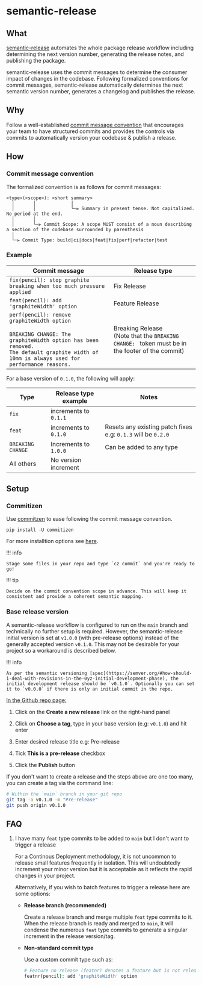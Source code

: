 # semantic-release

## What

[semantic-release](https://github.com/semantic-release/semantic-release) automates the whole package release workflow including determining the next version number, generating the release notes, and publishing the package.

semantic-release uses the commit messages to determine the consumer impact of changes in the codebase. Following formalized conventions for commit messages, semantic-release automatically determines the next semantic version number, generates a changelog and publishes the release.

## Why

Follow a well-established [commit message convention](https://github.com/angular/angular/blob/main/CONTRIBUTING.md#commit) that encourages your team to have structured commits and provides the controls via commits to automatically version your codebase & publish a release.


## How

### Commit message convention

The formalized convention is as follows for commit messages:

```
<type>(<scope>): <short summary>
  │       │             │
  │       │             └─⫸ Summary in present tense. Not capitalized. No period at the end.
  │       │
  │       └─⫸ Commit Scope: A scope MUST consist of a noun describing a section of the codebase surrounded by parenthesis
  │
  └─⫸ Commit Type: build|ci|docs|feat|fix|perf|refactor|test
```

### Example


| Commit message                                                                                                                                                                                   | Release type               |
| ------------------------------------------------------------------------------------------------------------------------------------------------------------------------------------------------ | -------------------------- |
| `fix(pencil): stop graphite breaking when too much pressure applied`                                                                                                                             | Fix Release      |
| `feat(pencil): add 'graphiteWidth' option`                                                                                                                                                       | Feature Release  |
| `perf(pencil): remove graphiteWidth option`<br><br>`BREAKING CHANGE: The graphiteWidth option has been removed.`<br>`The default graphite width of 10mm is always used for performance reasons.` | Breaking Release <br /> (Note that the `BREAKING CHANGE: ` token must be in the footer of the commit) |


For a base version of `0.1.0`, the following will apply:

| Type                      | Release type example      | Notes                                                          |
|---------------------------|---------------------------|----------------------------------------------------------------|
| `fix`                     | increments to   `0.1.1`   |                                                                |
| `feat`                    | increments to   `0.1.0`   | Resets any existing patch fixes e.g:   `0.1.3` will be `0.2.0` |
| `BREAKING CHANGE` | Increments to `1.0.0`     | Can be added to any type                                                               |
| All others                | No version increment      |                                                                |


## Setup

### Commitizen

Use [commitzen](https://commitizen-tools.github.io/commitizen/) to ease following the commit message convention.

```
pip install -U commitizen
```

For more installtion options see [here](https://commitizen-tools.github.io/commitizen/#installation).

!!! info

    Stage some files in your repo and type `cz commit` and you're ready to go!


!!! tip

    Decide on the commit convention scope in advance. This will keep it consistent and provide a coherent semantic mapping.


### Base release version

A semantic-release workflow is configured to run on the `main` branch and technically no further setup is required. However, the semantic-release initial version is set at `v1.0.0` (with pre-release options) instead of the generally accepted version `v0.1.0`. This may not be desirable for your project so a workaround is described below.

!!! info

    As per the semantic versioning [spec](https://semver.org/#how-should-i-deal-with-revisions-in-the-0yz-initial-development-phase), the initial development release should be `v0.1.0`. Optionally you can set it to `v0.0.0` if there is only an initial commit in the repo.


<u>In the Github repo page:</u>

1. Click on the **Create a new release** link on the right-hand panel

2. Click on **Choose a tag**, type in your base version (e.g: `v0.1.0`) and hit enter

3. Enter desired release title e.g: Pre-release

4. Tick **This is a pre-release** checkbox

5. Click the **Publish** button

If you don't want to create a release and the steps above are one too many, you can create a tag via the command line:

```bash
# Within the `main` branch in your git repo
git tag -a v0.1.0 -m "Pre-release"
git push origin v0.1.0
```

## FAQ

1. I have many `feat` type commits to be added to `main` but I don't want to trigger a release

      For a Continous Deployment methodology, it is not uncommon to release small features frequently in isolation. This will undoubtedly increment your minor version but it is acceptable as it reflects the rapid changes in your project.

      Alternatively, if you wish to batch features to trigger a release here are some options:

      - **Release branch (recommended)**

        Create a release branch and merge multiple `feat` type commits to it. When the release branch is ready and merged to `main`, it will condense the numerous `feat` type commits to generate a singular increment in the release version/tag.

      - **Non-standard commit type**

        Use a custom commit type such as:

        ```bash
        # Feature no release (featnr) denotes a feature but is not release ready
        featnr(pencil): add 'graphiteWidth' option
        ```
